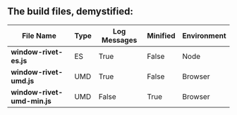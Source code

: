 ## The build files, demystified:

| File Name                   | Type       | Log Messages | Minified | Environment |
| --------------------------- | ---------- | ------------ | -------- | ----------- |
| **window-rivet-es.js**      | ES         | True         | False    | Node        |
| **window-rivet-umd.js**     | UMD        | True         | False    | Browser     |
| **window-rivet-umd-min.js** | UMD        | False        | True     | Browser     |